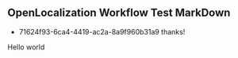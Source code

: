 ## OpenLocalization Workflow Test MarkDown
* 71624f93-6ca4-4419-ac2a-8a9f960b31a9 
thanks!

Hello world
